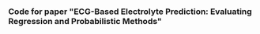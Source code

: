 ### Code for paper "ECG-Based Electrolyte Prediction: Evaluating Regression and Probabilistic Methods"